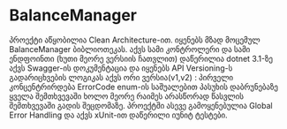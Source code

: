 # BalanceManager
პროექტი აწყობილია Clean Architecture-ით.
იყენებს მზად მოცემულ BalanceManager ბიბლიოთეკას.
აქვს სამი კონტროლერი და სამი ენდფოინთი (ხუთი მეორე ვერსიის ჩათვლით)
დაწერილია dotnet 3.1-ზე
აქვს Swagger-ის დოკუმენტაცია და იყენებს API Versioning-ს
გადარიცხვების ლოგიკას აქვს ორი ვერსია(v1,v2) :
  პირველი კონცენტრირდება ErrorCode enum-ის საშუალებით პასუხის დაბრუნებაზე ყველა შემთხვევაში
  ხოლო მეორე რაიმეს არასწორად წასვლის შემთხვევაში გადის შეცდომაზე.
პროექტში ასევე გამოყენებულია Global Error Handling
და აქვს xUnit-ით დაწერილი იუნიტ ტესტები.
